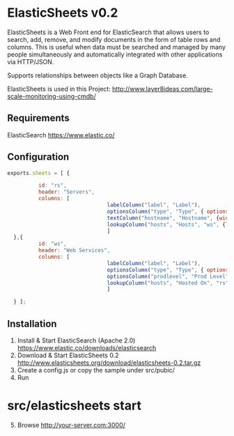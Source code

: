 # ElasticSheets v0.2

ElasticSheets is a Web Front end for ElasticSearch that allows users to search, add, remove, and modify documents in the form of table rows and columns.    This is useful when data must be searched and managed by many people simultaneously and automatically integrated with other applications via HTTP/JSON.

Supports relationships between objects like a Graph Database.

ElasticSheets is used in this Project:
http://www.layer8ideas.com/large-scale-monitoring-using-cmdb/

## Requirements
ElasticSearch
https://www.elastic.co/


## Configuration

```javascript
exports.sheets = [ {

          id: "rs",
          header: "Servers",
          columns: [
                                labelColumn("label", "Label"),
                                optionsColumn("type", "Type", { options:["Linux","Network","Other"] } ),
                                textColumn("hostname", "Hostname", {width:250}),
                                lookupColumn("hosts", "Hosts", "ws", {lookup_multi:true, width:300} )
                                ]
  },{
          id: "ws",
          header: "Web Services",
          columns: [
                                labelColumn("label", "Label"),
                                optionsColumn("type", "Type", { options:ws_types, drop_down:true, } ),
                                optionsColumn("prodlevel", "Prod Level", { options:["Prod","PreProd"], drop_down:true, } ),
                                lookupColumn("hosts", "Hosted On", "rs", {width:300} )
                                ]

  } ];
```
## Installation
1.  Install & Start ElasticSearch (Apache 2.0)
https://www.elastic.co/downloads/elasticsearch
2. Download & Start ElasticSheets 0.2
http://www.elasticsheets.org/download/elasticsheets-0.2.tar.gz
3. Create a config.js or copy the sample under src/pubic/
4.  Run
# src/elasticsheets start
5. Browse
http://your-server.com:3000/

